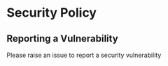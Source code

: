 # Security Policy

## Reporting a Vulnerability

Please raise an issue to report a security vulnerability
